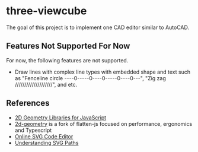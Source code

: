# three-viewcube

The goal of this project is to implement one CAD editor similar to AutoCAD.

## Features Not Supported For Now

For now, the following features are not supported.

- Draw lines with complex line types with embedded shape and text such as "Fenceline circle ----0-----0----0-----0----0---", "Zig zag /\/\/\/\/\/\/\/\/\/\/\/\/\/\/\/\/\/\/\/", and etc.

## References

- [2D Geometry Libraries for JavaScript](https://www.akselipalen.com/2021/06/10/2d-geometry-libraries-for-javascript/)
- [2d-geometry](https://github.com/romgrk/2d-geometry/tree/master) is a fork of flatten-js focused on performance, ergonomics and Typescript
- [Online SVG Code Editor](https://editsvgcode.com/)
- [Understanding SVG Paths](https://www.nan.fyi/svg-paths)